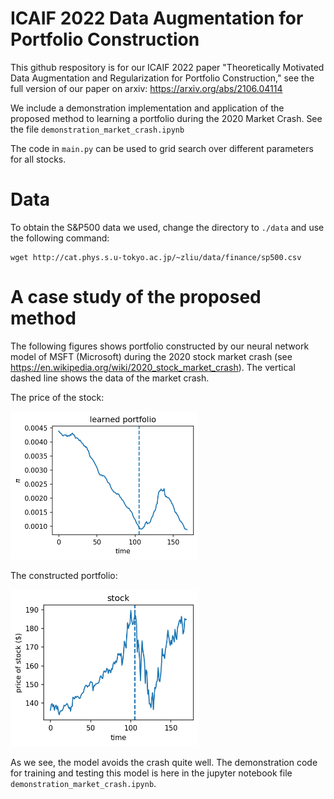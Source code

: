 # ICAIF 2022 Data Augmentation for Portfolio Construction
This github respository is for our ICAIF 2022 paper "Theoretically Motivated Data Augmentation and Regularization for Portfolio Construction," see the full version of our paper on arxiv:
https://arxiv.org/abs/2106.04114


We include a demonstration implementation and application of the proposed method to learning a portfolio during the 2020 Market Crash. See the file `demonstration_market_crash.ipynb`

The code in `main.py` can be used to grid search over different parameters for all stocks.

# Data
To obtain the S&P500 data we used, change the directory to `./data` and use the following command:
```
wget http://cat.phys.s.u-tokyo.ac.jp/~zliu/data/finance/sp500.csv
```

# A case study of the proposed method
The following figures shows portfolio constructed by our neural network model of MSFT (Microsoft) during the 2020 stock market crash (see https://en.wikipedia.org/wiki/2020_stock_market_crash). The vertical dashed line shows the data of the market crash.

The price of the stock:

<img src="figures/case_study_portfolio.png" alt="cifar10" width="300"/>


The constructed portfolio:

<img src="figures/case_study_price.png" alt="cifar10" width="300"/>

As we see, the model avoids the crash quite well. The demonstration code for training and testing this model is here in the jupyter notebook file `demonstration_market_crash.ipynb`.  



